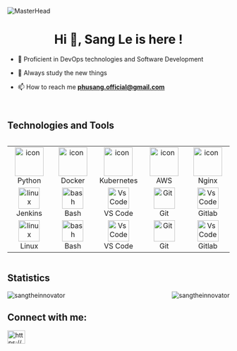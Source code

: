 ![MasterHead](https://developers.giphy.com/branch/master/static/api-512d36c09662682717108a38bbb5c57d.gif)
<h1 align="center">Hi 👋, Sang Le is here !</h1>
  
- 🌱 Proficient in DevOps technologies and Software Development

- 🤔 Always study the new things

- 📫 How to reach me **phusang.official@gmail.com**

<br>
<h2>Technologies and Tools</h2>
<div style="display: flex; align-items: flex-start; align: center">
<table align="center">
  <tr>
    <td align="center" width="96">
      <a href="#macropower-tech">
        <img src="https://techstack-generator.vercel.app/python-icon.svg" alt="icon" width="65" height="65" />
      </a>
      <br> Python
    </td>
    <td align="center" width="96">
        <img src="https://techstack-generator.vercel.app/docker-icon.svg" alt="icon" width="65" height="65" />
      <br> Docker
    </td>
    <td align="center" width="96">
        <img src="https://techstack-generator.vercel.app/kubernetes-icon.svg" alt="icon" width="65" height="65" />
      <br> Kubernetes
    </td>
    <td align="center" width="96">
        <img src="https://techstack-generator.vercel.app/aws-icon.svg" alt="icon" width="65" height="65" />
      <br> AWS
    </td>
    <td align="center" width="96">
        <img src="https://techstack-generator.vercel.app/nginx-icon.svg" alt="icon" width="65" height="65" />
      <br> Nginx
    </td>
  </tr>

  <tr>
   <td align="center" width="96">
        <img src="https://skillicons.dev/icons?i=jenkins" width="48" height="48" alt="linux" />
        <br> Jenkins
    </td>
   <td align="center" width="96">
        <img src="https://skillicons.dev/icons?i=bash" width="48" height="48" alt="bash" />
        <br>Bash
    </td>
    <td align="center" width="96">
      <img src="https://skillicons.dev/icons?i=vscode" width="48" height="48" alt="VsCode" />
      <br>VS Code
    </td>
    <td align="center" width="96"> 
        <img src="https://user-images.githubusercontent.com/25181517/192108372-f71d70ac-7ae6-4c0d-8395-51d8870c2ef0.png" width="48" height="48" alt="Git" />
        <br>Git
    </td>
    <td align="center" width="96">
      <img src="https://skillicons.dev/icons?i=gitlab" width="48" height="48" alt="VsCode" />
      <br>Gitlab
    </td>
    
  <tr>
   <td align="center" width="96">
        <img src="https://skillicons.dev/icons?i=linux" width="48" height="48" alt="linux" />
        <br>Linux
    </td>
   <td align="center" width="96">
        <img src="https://skillicons.dev/icons?i=bash" width="48" height="48" alt="bash" />
        <br>Bash
    </td>
    <td align="center" width="96">
      <img src="https://skillicons.dev/icons?i=vscode" width="48" height="48" alt="VsCode" />
      <br>VS Code
    </td>
    <td align="center" width="96"> 
        <img src="https://user-images.githubusercontent.com/25181517/192108372-f71d70ac-7ae6-4c0d-8395-51d8870c2ef0.png" width="48" height="48" alt="Git" />
        <br>Git
    </td>
    <td align="center" width="96">
      <img src="https://skillicons.dev/icons?i=gitlab" width="48" height="48" alt="VsCode" />
      <br>Gitlab
    </td>
   
 </tr>
</table>
<br>
</div>
<h2>Statistics</h2>

<p>&nbsp;
  <img align="left" src="https://github-readme-stats.vercel.app/api?username=sangtheinnovator&show_icons=true&locale=en" alt="sangtheinnovator" />
  <img align="right" src="https://github-readme-streak-stats.herokuapp.com/?user=sangtheinnovator&" alt="sangtheinnovator" />
</p>

<h2 align="left">Connect with me:</h2>
<p align="left">
<a href="https://www.linkedin.com/in/sang-le-2613b7279/" target="blank"><img align="center" src="https://raw.githubusercontent.com/rahuldkjain/github-profile-readme-generator/master/src/images/icons/Social/linked-in-alt.svg" alt="https://www.linkedin.com/in/sang-le-2613b7279/" height="30" width="40" /></a>
</p>
